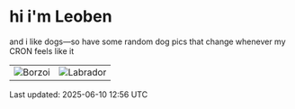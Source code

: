 # hi i'm Leoben

and i like dogs—so have some random dog pics that change whenever my CRON feels like it

|  |  |
|--------|----------|
| ![Borzoi](https://random-dog-vercel.vercel.app/api/random-borzoi?v=1749560197) | ![Labrador](https://random-dog-vercel.vercel.app/api/random-labrador?v=1749560197) |

Last updated: 2025-06-10 12:56 UTC
